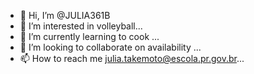 - 👋 Hi, I’m @JULIA361B
- 👀 I’m interested in volleyball...
- 🌱 I’m currently learning to cook ...
- 💞️ I’m looking to collaborate on availability ...
- 📫 How to reach me julia.takemoto@escola.pr.gov.br...

<!---
JULIA361B/JULIA361B is a ✨ special ✨ repository because its `README.md` (this file) appears on your GitHub profile.
You can click the Preview link to take a look at your changes.
--->
